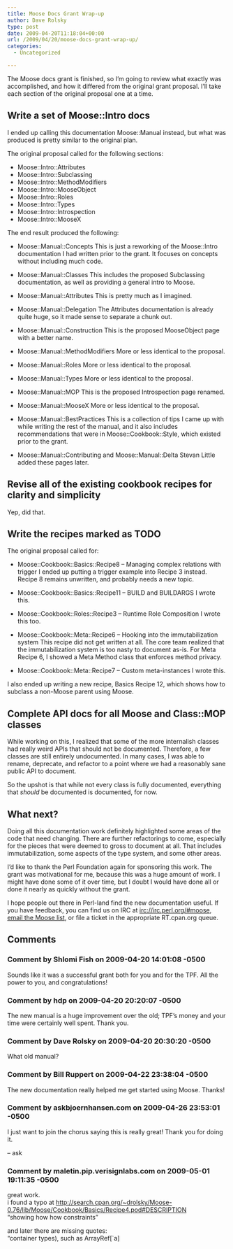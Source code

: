 ```yaml
---
title: Moose Docs Grant Wrap-up
author: Dave Rolsky
type: post
date: 2009-04-20T11:18:04+00:00
url: /2009/04/20/moose-docs-grant-wrap-up/
categories:
  - Uncategorized

---
```

The Moose docs grant is finished, so I&#8217;m going to review what exactly was accomplished, and how it differed from the original grant proposal. I&#8217;ll take each section of the original proposal one at a time.

## Write a set of Moose::Intro docs

I ended up calling this documentation Moose::Manual instead, but what was produced is pretty similar to the original plan.

The original proposal called for the following sections:

  * Moose::Intro::Attributes
  * Moose::Intro::Subclassing
  * Moose::Intro::MethodModifiers
  * Moose::Intro::MooseObject
  * Moose::Intro::Roles
  * Moose::Intro::Types
  * Moose::Intro::Introspection
  * Moose::Intro::MooseX

The end result produced the following:

  * Moose::Manual::Concepts 
    This is just a reworking of the Moose::Intro documentation I had written prior to the grant. It focuses on concepts without including much code.

  * Moose::Manual::Classes 
    This includes the proposed Subclassing documentation, as well as providing a general intro to Moose.

  * Moose::Manual::Attributes 
    This is pretty much as I imagined.

  * Moose::Manual::Delegation 
    The Attributes documentation is already quite huge, so it made sense to separate a chunk out.

  * Moose::Manual::Construction 
    This is the proposed MooseObject page with a better name.

  * Moose::Manual::MethodModifiers 
    More or less identical to the proposal.

  * Moose::Manual::Roles 
    More or less identical to the proposal.

  * Moose::Manual::Types 
    More or less identical to the proposal.

  * Moose::Manual::MOP 
    This is the proposed Introspection page renamed.

  * Moose::Manual::MooseX 
    More or less identical to the proposal.

  * Moose::Manual::BestPractices 
    This is a collection of tips I came up with while writing the rest of the manual, and it also includes recommendations that were in Moose::Cookbook::Style, which existed prior to the grant.

  * Moose::Manual::Contributing and Moose::Manual::Delta 
    Stevan Little added these pages later.

## Revise all of the existing cookbook recipes for clarity and simplicity

Yep, did that.

## Write the recipes marked as TODO

The original proposal called for:

  * Moose::Cookbook::Basics::Recipe8 &#8211; Managing complex relations with trigger 
    I ended up putting a trigger example into Recipe 3 instead. Recipe 8 remains unwritten, and probably needs a new topic.

  * Moose::Cookbook::Basics::Recipe11 &#8211; BUILD and BUILDARGS 
    I wrote this.

  * Moose::Cookbook::Roles::Recipe3 &#8211; Runtime Role Composition 
    I wrote this too.

  * Moose::Cookbook::Meta::Recipe6 &#8211; Hooking into the immutabilization system 
    This recipe did not get written at all. The core team realized that the immutabilization system is too nasty to document as-is. For Meta Recipe 6, I showed a Meta Method class that enforces method privacy.

  * Moose::Cookbook::Meta::Recipe7 &#8211; Custom meta-instances 
    I wrote this.

I also ended up writing a new recipe, Basics Recipe 12, which shows how to subclass a non-Moose parent using Moose.

## Complete API docs for all Moose and Class::MOP classes

While working on this, I realized that some of the more internalish classes had really weird APIs that should not be documented. Therefore, a few classes are still entirely undocumented. In many cases, I was able to rename, deprecate, and refactor to a point where we had a reasonably sane public API to document.

So the upshot is that while not every class is fully documented, everything that _should_ be documented is documented, for now.

## What next?

Doing all this documentation work definitely highlighted some areas of the code that need changing. There are further refactorings to come, especially for the pieces that were deemed to gross to document at all. That includes immutabilization, some aspects of the type system, and some other areas.

I&#8217;d like to thank the Perl Foundation again for sponsoring this work. The grant was motivational for me, because this was a huge amount of work. I might have done some of it over time, but I doubt I would have done all or done it nearly as quickly without the grant.

I hope people out there in Perl-land find the new documentation useful. If you have feedback, you can find us on IRC at <irc://irc.perl.org/#moose>, [email the Moose list][1], or file a ticket in the appropriate RT.cpan.org queue.

 [1]: mailto:moose@perl.org

## Comments

### Comment by Shlomi Fish on 2009-04-20 14:01:08 -0500
Sounds like it was a successful grant both for you and for the TPF. All the power to you, and congratulations!

### Comment by hdp on 2009-04-20 20:20:07 -0500
The new manual is a huge improvement over the old; TPF&#8217;s money and your time were certainly well spent. Thank you.

### Comment by Dave Rolsky on 2009-04-20 20:30:20 -0500
What old manual?

### Comment by Bill Ruppert on 2009-04-22 23:38:04 -0500
The new documentation really helped me get started using Moose. Thanks!

### Comment by askbjoernhansen.com on 2009-04-26 23:53:01 -0500
I just want to join the chorus saying this is really great! Thank you for doing it.

&#8211; ask

### Comment by maletin.pip.verisignlabs.com on 2009-05-01 19:11:35 -0500
great work.  
i found a typo at <a href="http://search.cpan.org/~drolsky/Moose-0.76/lib/Moose/Cookbook/Basics/Recipe4.pod#DESCRIPTION" rel="nofollow ugc">http://search.cpan.org/~drolsky/Moose-0.76/lib/Moose/Cookbook/Basics/Recipe4.pod#DESCRIPTION</a>  
&#8220;showing how how constraints&#8221;

and later there are missing quotes:  
&#8220;container types), such as ArrayRef[\`a]